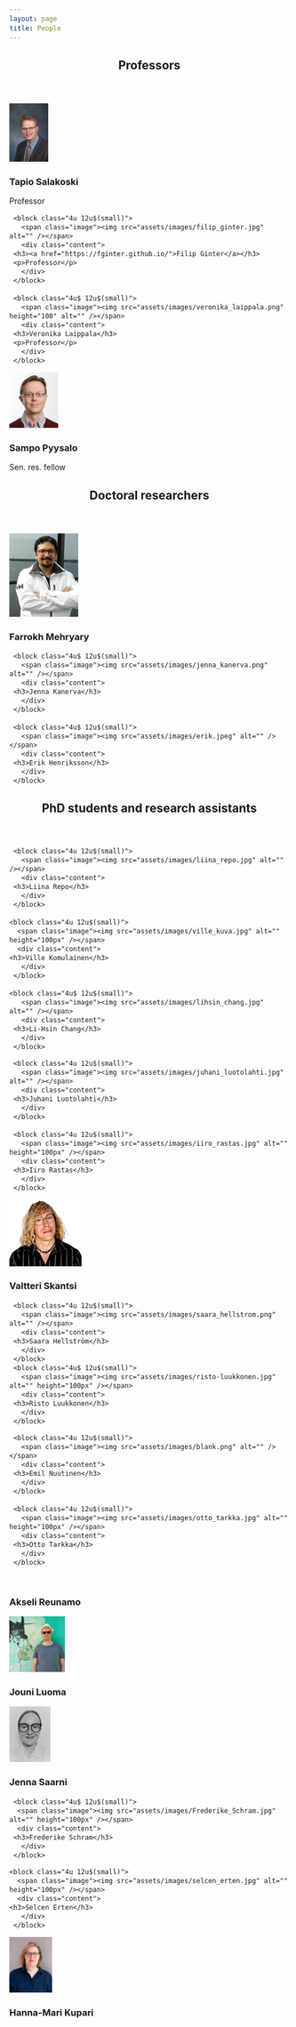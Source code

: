 ```yaml
---
layout: page
title: People
---
```


<section>
   <header class="major">
      <h2>Professors</h2>
   </header>
	
   <div class="row">
     <block class="4u 12u$(small)">
       <span class="image"><img src="assets/images/sala_web.jpg" alt="" /></span>
       <div class="content">
	 <h3>Tapio Salakoski</h3>
	 <p>Professor</p>
       </div>
     </block>
	
     <block class="4u 12u$(small)">
       <span class="image"><img src="assets/images/filip_ginter.jpg" alt="" /></span>
       <div class="content">
	 <h3><a href="https://fginter.github.io/">Filip Ginter</a></h3>
	 <p>Professor</p>
       </div>
     </block>
     
     <block class="4u$ 12u$(small)">
       <span class="image"><img src="assets/images/veronika_laippala.png" height="100" alt="" /></span>
       <div class="content">
	 <h3>Veronika Laippala</h3>
	 <p>Professor</p>
       </div>
     </block>
   </div> 
   
   <div class="row">
     <block class="4u$ 12u$(small)">
       <span class="image"><img src="assets/images/sampo_pyysalo.png" height="100" alt="" /></span>
       <div class="content">
	 <h3>Sampo Pyysalo</h3>
	 <p>Sen. res. fellow</p>
       </div>
     </block>
   </div>

</section>

<section>
   <header class="major">
      <h2>Doctoral researchers</h2>
   </header>
   <div class="row">
     <block class="4u 12u$(small)">
       <span class="image"><img src="assets/images/farrokh_mehryary.png" alt="" /></span>
       <div class="content">
	 <h3>Farrokh Mehryary</h3>
       </div>
     </block>

     <block class="4u$ 12u$(small)">
       <span class="image"><img src="assets/images/jenna_kanerva.png" alt="" /></span>
       <div class="content">
	 <h3>Jenna Kanerva</h3>
       </div>
     </block>

     <block class="4u$ 12u$(small)">
       <span class="image"><img src="assets/images/erik.jpeg" alt="" /></span>
       <div class="content">
	 <h3>Erik Henriksson</h3>
       </div>
     </block>

   </div>

</section>

<section>
   <header class="major">
      <h2>PhD students and research assistants</h2>
   </header>
   
<div class="row">
	   
     <block class="4u 12u$(small)">
       <span class="image"><img src="assets/images/liina_repo.jpg" alt="" /></span>
       <div class="content">
	 <h3>Liina Repo</h3>
       </div>
     </block>

    <block class="4u 12u$(small)">
      <span class="image"><img src="assets/images/ville_kuva.jpg" alt="" height="100px" /></span>
      <div class="content">
	<h3>Ville Komulainen</h3>
       </div>
     </block>

    <block class="4u$ 12u$(small)">
       <span class="image"><img src="assets/images/lihsin_chang.jpg" alt="" /></span>
       <div class="content">
	 <h3>Li-Hsin Chang</h3>
       </div>
     </block>   
   
     
     
   </div><div class="row">
	
     <block class="4u 12u$(small)">
       <span class="image"><img src="assets/images/juhani_luotolahti.jpg" alt="" /></span>
       <div class="content">
	 <h3>Juhani Luotolahti</h3>
       </div>
     </block>

     <block class="4u 12u$(small)">
       <span class="image"><img src="assets/images/iiro_rastas.jpg" alt="" height="100px" /></span>
       <div class="content">
	 <h3>Iiro Rastas</h3>
       </div>
     </block>
   <block class="4u 12u$(small)">
       <span class="image"><img src="assets/images/valtteri_skantsi.png" alt="" /></span>
       <div class="content">
	 <h3>Valtteri Skantsi</h3>
       </div>
     </block>
   
    

</div><div class="row">	


     
     <block class="4u 12u$(small)">
       <span class="image"><img src="assets/images/saara_hellstrom.png" alt="" /></span>
       <div class="content">
	 <h3>Saara Hellström</h3>
       </div>
     </block>
     <block class="4u$ 12u$(small)">
       <span class="image"><img src="assets/images/risto-luukkonen.jpg" alt="" height="100px" /></span>
       <div class="content">
	 <h3>Risto Luukkonen</h3>
       </div>
     </block>
    

</div><div class="row">	

     <block class="4u 12u$(small)">
       <span class="image"><img src="assets/images/blank.png" alt="" /></span>
       <div class="content">
	 <h3>Emil Nuutinen</h3>
       </div>
     </block>
	  
     <block class="4u 12u$(small)">
       <span class="image"><img src="assets/images/otto_tarkka.jpg" alt="" height="100px" /></span>
       <div class="content">
	 <h3>Otto Tarkka</h3>
       </div>
     </block>
   <block class="4u$ 12u$(small)">
      <span class="image"><img src="assets/images/akseli.jpg" alt="" height="100px" /></span>
      <div class="content">
	<h3>Akseli Reunamo</h3>
       </div>
     </block>	
   
     
</div><div class="row">		   
   

  <block class="4u 12u$(small)">
     <span class="image"><img src="assets/images/jouniluoma.jpg" alt="" height="100px" /></span>
     <div class="content">
       <h3>Jouni Luoma</h3>
      </div>
     </block>  
     
   <block class="4u 12u$(small)">
     <span class="image"><img src="assets/images/jenna_saarni.PNG" alt="" height="100px" /></span>
     <div class="content">
	<h3>Jenna Saarni</h3>
       </div>
     </block>
	   
     <block class="4u$ 12u$(small)">
      <span class="image"><img src="assets/images/Frederike_Schram.jpg" alt="" height="100px" /></span>
      <div class="content">
	 <h3>Frederike Schram</h3>
       </div>
     </block>
    


</div><div class="row">	
    
    <block class="4u 12u$(small)">
      <span class="image"><img src="assets/images/selcen_erten.jpg" alt="" height="100px" /></span>
      <div class="content">
	<h3>Selcen Erten</h3>
       </div>
     </block>
	   
   <block class="4u$ 12u$(small)">
      <span class="image"><img src="assets/images/hanna-mari_kupari.jpg" alt="" height="100px" /></span>
      <div class="content">
	<h3>Hanna-Mari Kupari</h3>
       </div>
     </block>
	   
   
   </div>  

</section>
